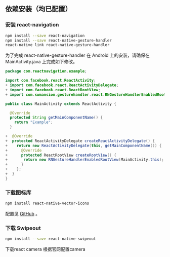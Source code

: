 ## 依赖安装（均已配置）
### 安装 react-navigation
```bash
npm install --save react-navigation
npm install --save react-native-gesture-handler
react-native link react-native-gesture-handler
```

为了完成 react-native-gesture-handler 在 Android 上的安装，请确保在 MainActivity.java 上完成如下修改。
```java
package com.reactnavigation.example;

import com.facebook.react.ReactActivity;
+ import com.facebook.react.ReactActivityDelegate;
+ import com.facebook.react.ReactRootView;
+ import com.swmansion.gesturehandler.react.RNGestureHandlerEnabledRootView;

public class MainActivity extends ReactActivity {

  @Override
  protected String getMainComponentName() {
    return "Example";
  }

+  @Override
+  protected ReactActivityDelegate createReactActivityDelegate() {
+    return new ReactActivityDelegate(this, getMainComponentName()) {
+      @Override
+      protected ReactRootView createRootView() {
+       return new RNGestureHandlerEnabledRootView(MainActivity.this);
+      }
+    };
+  }
}
```

### 下载图标库
```bash
npm install react-native-vector-icons
```
配置见 [GitHub](https://github.com/oblador/react-native-vector-icons#android) 。

### 下载 Swipeout
```bash
npm install --save react-native-swipeout
```

下载react camera
根据官网配置camera